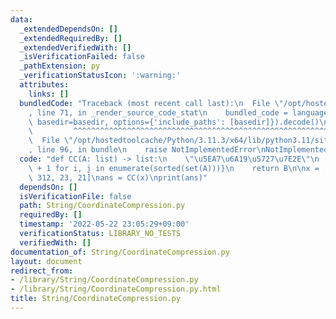 ```yaml
---
data:
  _extendedDependsOn: []
  _extendedRequiredBy: []
  _extendedVerifiedWith: []
  _isVerificationFailed: false
  _pathExtension: py
  _verificationStatusIcon: ':warning:'
  attributes:
    links: []
  bundledCode: "Traceback (most recent call last):\n  File \"/opt/hostedtoolcache/Python/3.11.3/x64/lib/python3.11/site-packages/onlinejudge_verify/documentation/build.py\"\
    , line 71, in _render_source_code_stat\n    bundled_code = language.bundle(stat.path,\
    \ basedir=basedir, options={'include_paths': [basedir]}).decode()\n          \
    \         ^^^^^^^^^^^^^^^^^^^^^^^^^^^^^^^^^^^^^^^^^^^^^^^^^^^^^^^^^^^^^^^^^^^^^^^^^^^^^^^^^\n\
    \  File \"/opt/hostedtoolcache/Python/3.11.3/x64/lib/python3.11/site-packages/onlinejudge_verify/languages/python.py\"\
    , line 96, in bundle\n    raise NotImplementedError\nNotImplementedError\n"
  code: "def CC(A: list) -> list:\n    \"\u5EA7\u6A19\u5727\u7E2E\"\n    B = {j: i\
    \ + 1 for i, j in enumerate(sorted(set(A)))}\n    return B\n\nx = [2, 5, 1, 21,\
    \ 312, 23, 21]\nans = CC(x)\nprint(ans)"
  dependsOn: []
  isVerificationFile: false
  path: String/CoordinateCompression.py
  requiredBy: []
  timestamp: '2022-05-22 23:05:29+09:00'
  verificationStatus: LIBRARY_NO_TESTS
  verifiedWith: []
documentation_of: String/CoordinateCompression.py
layout: document
redirect_from:
- /library/String/CoordinateCompression.py
- /library/String/CoordinateCompression.py.html
title: String/CoordinateCompression.py
---
```

